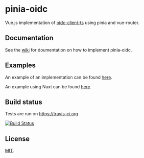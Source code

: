 # pinia-oidc

Vue.js implementation of [oidc-client-ts](https://github.com/authts/oidc-client-ts) using pinia and vue-router.

## Documentation

See the [wiki](https://github.com/elvodora/pinia-oidc/wiki) for doumentation on how to implement pinia-oidc.

## Examples

An example of an implementation can be found [here](https://github.com/elvodora/pinia-oidc-example).

An example using Nuxt can be found [here](https://github.com/elvodora/pinia-oidc-example-nuxt).

## Build status

Tests are run on https://travis-ci.org

[![Build Status](https://travis-ci.org/elvodora/pinia-oidc.svg?branch=master)](https://travis-ci.org/elvodora/pinia-oidc)

## License

[MIT](LICENSE).
